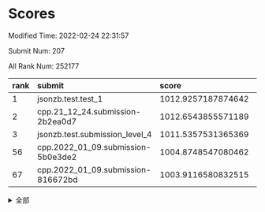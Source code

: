 # Scores

Modified Time: 2022-02-24 22:31:57

Submit Num: 207

All Rank Num: 252177

| rank |               submit               |       score        |       sigma        | pk_num |
| :--- | :--------------------------------- | :----------------- | :----------------- | :----- |
| 1    | jsonzb.test.test_1                 | 1012.9257187874642 | 0.8067762554887916 | 4873   |
| 2    | cpp.21_12_24.submission-2b2ea0d7   | 1012.6543855571189 | 0.8104706941523687 | 4871   |
| 3    | jsonzb.test.submission_level_4     | 1011.5357531365369 | 0.8016146295731263 | 4871   |
| 56   | cpp.2022_01_09.submission-5b0e3de2 | 1004.8748547080462 | 0.7184257591969225 | 4870   |
| 67   | cpp.2022_01_09.submission-816672bd | 1003.9116580832515 | 0.7087005806289965 | 4871   |


<details>
<summary>全部</summary>

| rank |                 submit                 |       score        |       sigma        | pk_num |
| :--- | :------------------------------------- | :----------------- | :----------------- | :----- |
| 1    | jsonzb.test.test_1                     | 1012.9257187874642 | 0.8067762554887916 | 4873   |
| 2    | cpp.21_12_24.submission-2b2ea0d7       | 1012.6543855571189 | 0.8104706941523687 | 4871   |
| 3    | jsonzb.test.submission_level_4         | 1011.5357531365369 | 0.8016146295731263 | 4871   |
| 4    | gobigger.level_3.submission_level_3_34 | 1010.9943457980772 | 0.7664610929869833 | 4877   |
| 5    | gobigger.level_3.submission_level_3_15 | 1010.9369099490133 | 0.7669187565716515 | 4873   |
| 6    | gobigger.level_3.submission_level_3_7  | 1010.9062615268766 | 0.7554857051692052 | 4875   |
| 7    | gobigger.level_3.submission_level_3_38 | 1010.8729059795215 | 0.7568602916719368 | 4872   |
| 8    | gobigger.level_3.submission_level_3_1  | 1010.7770548170556 | 0.7689076537769662 | 4872   |
| 9    | gobigger.level_3.submission_level_3_36 | 1010.7510366958608 | 0.7526150962738852 | 4868   |
| 10   | gobigger.level_3.submission_level_3_0  | 1010.7481674044783 | 0.7589534302070737 | 4870   |
| 11   | gobigger.level_3.submission_level_3_40 | 1010.5932836480874 | 0.7534786471813528 | 4877   |
| 12   | gobigger.level_3.submission_level_3_33 | 1010.4917973988045 | 0.7572088008684243 | 4872   |
| 13   | gobigger.level_3.submission_level_3_37 | 1010.4427491646527 | 0.782056349238859  | 4873   |
| 14   | gobigger.level_3.submission_level_3_30 | 1010.4328065970111 | 0.7436522428724471 | 4872   |
| 15   | gobigger.level_3.submission_level_3_42 | 1010.3755677768256 | 0.7509461970338147 | 4868   |
| 16   | gobigger.level_3.submission_level_3_25 | 1010.3363366703495 | 0.735327921619594  | 4872   |
| 17   | gobigger.level_3.submission_level_3_27 | 1010.3314426562794 | 0.7449909347970132 | 4874   |
| 18   | gobigger.level_3.submission_level_3_45 | 1010.2756262385155 | 0.7663364459514974 | 4879   |
| 19   | gobigger.level_3.submission_level_3_11 | 1010.2330798941491 | 0.783948882814741  | 4871   |
| 20   | gobigger.level_3.submission_level_3_2  | 1010.229355537185  | 0.7426979256260255 | 4870   |
| 21   | gobigger.level_3.submission_level_3_17 | 1010.2181177895553 | 0.7489109467878138 | 4868   |
| 22   | gobigger.level_3.submission_level_3_43 | 1010.1523159980131 | 0.7659667516163533 | 4878   |
| 23   | gobigger.level_3.submission_level_3_24 | 1010.130453062808  | 0.749477398381369  | 4874   |
| 24   | gobigger.level_3.submission_level_3_20 | 1010.1243638794006 | 0.7370936354596485 | 4869   |
| 25   | gobigger.level_3.submission_level_3_47 | 1010.1147913138598 | 0.7590742915357503 | 4875   |
| 26   | gobigger.level_3.submission_level_3_3  | 1010.0786453966011 | 0.77385731775028   | 4870   |
| 27   | gobigger.level_3.submission_level_3_21 | 1010.0435932803316 | 0.7539645363070153 | 4872   |
| 28   | gobigger.level_3.submission_level_3_48 | 1010.0036780525788 | 0.7440829720554571 | 4872   |
| 29   | gobigger.level_3.submission_level_3_35 | 1009.8496630000247 | 0.7785502943159399 | 4878   |
| 30   | gobigger.level_3.submission_level_3_28 | 1009.7172303750128 | 0.7506564244973194 | 4878   |
| 31   | gobigger.level_3.submission_level_3_46 | 1009.7088513183827 | 0.7461569292050915 | 4875   |
| 32   | gobigger.level_3.submission_level_3_4  | 1009.6833046442513 | 0.7613673066220111 | 4874   |
| 33   | gobigger.level_3.submission_level_3_32 | 1009.6695665684266 | 0.7406700948335251 | 4871   |
| 34   | gobigger.level_3.submission_level_3_23 | 1009.6674497367987 | 0.7531127414143975 | 4872   |
| 35   | gobigger.level_3.submission_level_3_41 | 1009.633597660357  | 0.7589530226379866 | 4874   |
| 36   | gobigger.level_3.submission_level_3_13 | 1009.6153019364219 | 0.7510054496530051 | 4874   |
| 37   | gobigger.level_3.submission_level_3_12 | 1009.5946970306932 | 0.774031479124978  | 4871   |
| 38   | gobigger.level_3.submission_level_3_9  | 1009.5159678700095 | 0.7427396853495652 | 4870   |
| 39   | gobigger.level_3.submission_level_3_18 | 1009.4222079376365 | 0.7309674736912598 | 4874   |
| 40   | gobigger.level_3.submission_level_3_29 | 1009.404611818777  | 0.7451989528200696 | 4871   |
| 41   | gobigger.level_3.submission_level_3_10 | 1009.337392274261  | 0.7626783529489718 | 4868   |
| 42   | gobigger.level_3.submission_level_3_6  | 1009.2618525974283 | 0.7623675452022919 | 4871   |
| 43   | gobigger.level_3.submission_level_3_19 | 1009.0919786141301 | 0.7535477496373245 | 4870   |
| 44   | gobigger.level_3.submission_level_3_39 | 1009.0732514757166 | 0.7331214944902743 | 4878   |
| 45   | gobigger.level_3.submission_level_3_49 | 1008.9757489133365 | 0.7560286354408144 | 4876   |
| 46   | gobigger.level_3.submission_level_3_16 | 1008.9647445965402 | 0.7639401609767642 | 4880   |
| 47   | gobigger.level_3.submission_level_3_8  | 1008.9621729161514 | 0.7568281446387085 | 4873   |
| 48   | gobigger.level_3.submission_level_3_31 | 1008.8297624065303 | 0.7553598087049164 | 4876   |
| 49   | gobigger.level_3.submission_level_3_5  | 1008.4126189388186 | 0.7481962724849236 | 4877   |
| 50   | gobigger.level_3.submission_level_3_14 | 1008.3235480719073 | 0.7464377477922075 | 4875   |
| 51   | gobigger.level_3.submission_level_3_44 | 1008.1737811765906 | 0.7581543012154672 | 4874   |
| 52   | gobigger.level_3.submission_level_3_26 | 1008.1547505256452 | 0.748326098943426  | 4877   |
| 53   | gobigger.level_3.submission_level_3_22 | 1008.054485370789  | 0.7474673911440163 | 4876   |
| 54   | gobigger.level_1.submission_level_1_31 | 1005.2083592711112 | 0.7202182939101918 | 4872   |
| 55   | gobigger.level_1.submission_level_1_45 | 1005.1384444386338 | 0.7295189079463495 | 4874   |
| 56   | cpp.2022_01_09.submission-5b0e3de2     | 1004.8748547080462 | 0.7184257591969225 | 4870   |
| 57   | gobigger.level_1.submission_level_1_0  | 1004.7298843330854 | 0.7183557126412219 | 4864   |
| 58   | gobigger.level_1.submission_level_1_29 | 1004.7250467139484 | 0.7068995861909796 | 4872   |
| 59   | gobigger.level_1.submission_level_1_34 | 1004.6830510061166 | 0.710014001491459  | 4876   |
| 60   | gobigger.level_1.submission_level_1_39 | 1004.4166104752785 | 0.7313137968209594 | 4878   |
| 61   | gobigger.level_1.submission_level_1_16 | 1004.3677170357857 | 0.7252065785638508 | 4876   |
| 62   | gobigger.level_1.submission_level_1_32 | 1004.3110236396045 | 0.7227498094844053 | 4872   |
| 63   | gobigger.level_1.submission_level_1_9  | 1004.0940412138181 | 0.7107287783309401 | 4874   |
| 64   | gobigger.level_1.submission_level_1_1  | 1004.0260990976085 | 0.716519047583198  | 4871   |
| 65   | gobigger.level_1.submission_level_1_11 | 1003.9726467836472 | 0.7110797763088377 | 4873   |
| 66   | gobigger.level_1.submission_level_1_10 | 1003.9179633908071 | 0.7152492207063469 | 4871   |
| 67   | cpp.2022_01_09.submission-816672bd     | 1003.9116580832515 | 0.7087005806289965 | 4871   |
| 68   | gobigger.level_1.submission_level_1_18 | 1003.849912279184  | 0.7206481972175179 | 4874   |
| 69   | gobigger.level_1.submission_level_1_2  | 1003.828824204581  | 0.7125626866800331 | 4878   |
| 70   | gobigger.level_1.submission_level_1_26 | 1003.8186561350091 | 0.7210052503137068 | 4874   |
| 71   | gobigger.level_1.submission_level_1_36 | 1003.7357449968218 | 0.7213015866128824 | 4875   |
| 72   | gobigger.level_1.submission_level_1_7  | 1003.716243515879  | 0.7067590399806897 | 4874   |
| 73   | gobigger.level_1.submission_level_1_12 | 1003.6266117081977 | 0.7099993927151377 | 4870   |
| 74   | gobigger.level_1.submission_level_1_6  | 1003.4678851710291 | 0.7187978018968355 | 4876   |
| 75   | gobigger.level_1.submission_level_1_30 | 1003.4380656930301 | 0.7250775992893785 | 4871   |
| 76   | gobigger.level_1.submission_level_1_24 | 1003.4139289677881 | 0.7157485446766386 | 4881   |
| 77   | gobigger.level_1.submission_level_1_47 | 1003.3995214282639 | 0.7248610814737072 | 4876   |
| 78   | gobigger.level_1.submission_level_1_46 | 1003.3656348237263 | 0.7107731516426856 | 4873   |
| 79   | gobigger.level_1.submission_level_1_27 | 1003.3530976661857 | 0.715927745192886  | 4875   |
| 80   | gobigger.level_1.submission_level_1_37 | 1003.3049801859573 | 0.7199017897685596 | 4873   |
| 81   | gobigger.level_1.submission_level_1_13 | 1003.2901958568348 | 0.7128504175388315 | 4875   |
| 82   | gobigger.level_1.submission_level_1_23 | 1003.2776751533245 | 0.7095474769612246 | 4875   |
| 83   | gobigger.level_1.submission_level_1_21 | 1003.2657865440864 | 0.7166677844952525 | 4874   |
| 84   | gobigger.level_1.submission_level_1_4  | 1003.2012433498056 | 0.712118151201452  | 4878   |
| 85   | gobigger.level_1.submission_level_1_20 | 1003.2011574041272 | 0.7093839924812255 | 4871   |
| 86   | gobigger.level_1.submission_level_1_25 | 1003.1809704807332 | 0.7160916444824103 | 4872   |
| 87   | gobigger.level_1.submission_level_1_35 | 1003.1701175184162 | 0.7179137319272247 | 4872   |
| 88   | gobigger.level_1.submission_level_1_3  | 1003.1642696100346 | 0.7118356831623102 | 4869   |
| 89   | gobigger.level_1.submission_level_1_14 | 1003.1446311440505 | 0.7147941392060503 | 4878   |
| 90   | gobigger.level_1.submission_level_1_42 | 1003.0932893740131 | 0.7120626848782231 | 4872   |
| 91   | gobigger.level_1.submission_level_1_5  | 1003.079733306245  | 0.7122854351236942 | 4868   |
| 92   | gobigger.level_1.submission_level_1_8  | 1003.0754973549508 | 0.7121182473965546 | 4875   |
| 93   | gobigger.level_1.submission_level_1_28 | 1003.0009567130636 | 0.7061201739762877 | 4868   |
| 94   | gobigger.level_1.submission_level_1_48 | 1002.9561246352521 | 0.7059501612645372 | 4875   |
| 95   | gobigger.level_1.submission_level_1_19 | 1002.8822706626454 | 0.7113440377233502 | 4875   |
| 96   | gobigger.level_1.submission_level_1_22 | 1002.8687043192875 | 0.7134372403186229 | 4870   |
| 97   | gobigger.level_1.submission_level_1_49 | 1002.8336141734487 | 0.7121992818103872 | 4876   |
| 98   | gobigger.level_1.submission_level_1_15 | 1002.7940420923685 | 0.7012682522708962 | 4872   |
| 99   | gobigger.level_1.submission_level_1_43 | 1002.6439484903051 | 0.7242113070694491 | 4868   |
| 100  | gobigger.level_1.submission_level_1_41 | 1002.6073328546477 | 0.7109885313789499 | 4872   |
| 101  | gobigger.level_1.submission_level_1_33 | 1002.5600267300588 | 0.7260752886888876 | 4871   |
| 102  | gobigger.level_1.submission_level_1_38 | 1002.4852687227259 | 0.7080934691651554 | 4869   |
| 103  | gobigger.level_1.submission_level_1_44 | 1002.2527705837657 | 0.7097085509950856 | 4871   |
| 104  | gobigger.level_1.submission_level_1_17 | 1002.2331481457003 | 0.7132019835429391 | 4872   |
| 105  | gobigger.level_1.submission_level_1_40 | 1002.1805791903437 | 0.7161954008016711 | 4869   |
| 106  | gobigger.random.submission_random_3    | 997.3760823975848  | 0.7093900084797967 | 4871   |
| 107  | gobigger.random.submission_random_32   | 997.3681002756283  | 0.7104036970453421 | 4877   |
| 108  | gobigger.random.submission_random_41   | 997.0517849460339  | 0.719416845370744  | 4873   |
| 109  | gobigger.random.submission_random_19   | 996.9885834326589  | 0.7107525064705246 | 4862   |
| 110  | gobigger.random.submission_random_1    | 996.6910264031163  | 0.7056926992727036 | 4871   |
| 111  | gobigger.random.submission_random_30   | 996.6899213181377  | 0.6957023401939952 | 4869   |
| 112  | gobigger.random.submission_random_47   | 996.6463105360983  | 0.6991194367795749 | 4878   |
| 113  | gobigger.random.submission_random_42   | 996.6310691358175  | 0.7224804548917829 | 4873   |
| 114  | gobigger.random.submission_random_15   | 996.5901300977764  | 0.7198360159057627 | 4874   |
| 115  | gobigger.random.submission_random_21   | 996.5758196665943  | 0.7082144724011618 | 4875   |
| 116  | gobigger.random.submission_random_16   | 996.412696229631   | 0.7133919170679799 | 4872   |
| 117  | gobigger.random.submission_random_4    | 996.40697765912    | 0.731883652925353  | 4867   |
| 118  | gobigger.random.submission_random_9    | 996.3747996858799  | 0.7031633147927672 | 4873   |
| 119  | gobigger.random.submission_random_5    | 996.3019380174848  | 0.6958963780124089 | 4869   |
| 120  | gobigger.random.submission_random_33   | 996.2661710720894  | 0.7194604820485835 | 4875   |
| 121  | gobigger.random.submission_random_20   | 996.2512376108308  | 0.712685430939077  | 4871   |
| 122  | gobigger.random.submission_random_0    | 996.2318634140295  | 0.7166801336464764 | 4870   |
| 123  | gobigger.random.submission_random_25   | 996.1953336515045  | 0.7057553782284021 | 4865   |
| 124  | gobigger.random.submission_random_22   | 996.1915967477561  | 0.7085890595099514 | 4878   |
| 125  | gobigger.random.submission_random_39   | 996.1668114802487  | 0.7142631854322911 | 4874   |
| 126  | gobigger.random.submission_random_49   | 996.1275004797659  | 0.7098217470461068 | 4872   |
| 127  | gobigger.random.submission_random_6    | 996.1024484841963  | 0.722242157869698  | 4867   |
| 128  | gobigger.random.submission_random_37   | 996.0955211495096  | 0.7079291675501096 | 4867   |
| 129  | gobigger.random.submission_random_7    | 996.0737552949003  | 0.7210966945313987 | 4870   |
| 130  | gobigger.random.submission_random_2    | 996.0137245768826  | 0.7180578158918484 | 4870   |
| 131  | gobigger.random.submission_random_44   | 995.9966328430326  | 0.7221812368267262 | 4872   |
| 132  | gobigger.random.submission_random_43   | 995.99570688295    | 0.7056873878687707 | 4877   |
| 133  | gobigger.random.submission_random_26   | 995.9275697479129  | 0.7043598088450331 | 4878   |
| 134  | gobigger.random.submission_random_12   | 995.8839930143464  | 0.7030676402393382 | 4877   |
| 135  | gobigger.random.submission_random_27   | 995.8531194490813  | 0.7310656924772087 | 4871   |
| 136  | gobigger.random.submission_random_24   | 995.8332001858159  | 0.7098173530884601 | 4874   |
| 137  | gobigger.random.submission_random_18   | 995.825791770232   | 0.7038224311815848 | 4874   |
| 138  | gobigger.random.submission_random_34   | 995.7639227493296  | 0.7101502649126407 | 4875   |
| 139  | gobigger.random.submission_random_35   | 995.7605966489874  | 0.7093803396027261 | 4876   |
| 140  | gobigger.random.submission_random_8    | 995.7456329752367  | 0.7241605827247884 | 4872   |
| 141  | gobigger.random.submission_random_14   | 995.7395156082025  | 0.7145564752303012 | 4873   |
| 142  | gobigger.random.submission_random_48   | 995.7164438637197  | 0.702402058185562  | 4877   |
| 143  | gobigger.random.submission_random_29   | 995.6435735691736  | 0.7065000460046185 | 4872   |
| 144  | gobigger.random.submission_random_45   | 995.5380514992685  | 0.7178672414566425 | 4874   |
| 145  | gobigger.random.submission_random_28   | 995.5023649098342  | 0.715802731655265  | 4870   |
| 146  | gobigger.random.submission_random_36   | 995.4778119474788  | 0.698978865998098  | 4872   |
| 147  | gobigger.random.submission_random_10   | 995.4688469671831  | 0.7184583910187916 | 4871   |
| 148  | gobigger.random.submission_random_13   | 995.4659346747583  | 0.7051378692764882 | 4874   |
| 149  | gobigger.random.submission_random_23   | 995.3839665025316  | 0.7237738028871002 | 4869   |
| 150  | gobigger.random.submission_random_31   | 995.1597329608242  | 0.7158496893514236 | 4873   |
| 151  | gobigger.random.submission_random_17   | 995.1241523742891  | 0.7134464267201361 | 4882   |
| 152  | gobigger.random.submission_random_38   | 995.0385974537068  | 0.7107416008487923 | 4872   |
| 153  | gobigger.random.submission_random_11   | 995.0357864393422  | 0.7169190822034986 | 4869   |
| 154  | gobigger.random.submission_random_40   | 994.8133889346102  | 0.7020024492950689 | 4874   |
| 155  | gobigger.random.submission_random_46   | 994.5404064409628  | 0.7004658063684618 | 4875   |
| 156  | gobigger.level_2.submission_level_2_22 | 994.1028600757405  | 0.7357658089894543 | 4873   |
| 157  | gobigger.level_2.submission_level_2_4  | 993.6574336096415  | 0.722012470401258  | 4870   |
| 158  | gobigger.level_2.submission_level_2_44 | 993.2761098628721  | 0.7300901599797252 | 4869   |
| 159  | gobigger.level_2.submission_level_2_37 | 993.2225518529311  | 0.7321235866528285 | 4874   |
| 160  | gobigger.level_2.submission_level_2_5  | 993.1451531107563  | 0.7404457831203283 | 4879   |
| 161  | gobigger.level_2.submission_level_2_7  | 993.1207356821451  | 0.7431228465121895 | 4876   |
| 162  | gobigger.level_2.submission_level_2_24 | 993.1195571324549  | 0.7296720458446895 | 4871   |
| 163  | gobigger.level_2.submission_level_2_6  | 993.0932797571257  | 0.7213694130337706 | 4869   |
| 164  | gobigger.level_2.submission_level_2_48 | 993.0091570470995  | 0.736142275482347  | 4873   |
| 165  | gobigger.level_2.submission_level_2_2  | 992.9235842549257  | 0.7244512227107514 | 4876   |
| 166  | gobigger.level_2.submission_level_2_1  | 992.8922420549095  | 0.7330764261787693 | 4878   |
| 167  | gobigger.level_2.submission_level_2_0  | 992.8590026699278  | 0.7245210386207784 | 4872   |
| 168  | gobigger.level_2.submission_level_2_46 | 992.8365570157941  | 0.7417875738186632 | 4875   |
| 169  | gobigger.level_2.submission_level_2_49 | 992.7482641357955  | 0.7399472745208704 | 4875   |
| 170  | gobigger.level_2.submission_level_2_20 | 992.7401037566641  | 0.729275033489753  | 4876   |
| 171  | gobigger.level_2.submission_level_2_12 | 992.6287834655452  | 0.7372716677912584 | 4873   |
| 172  | gobigger.level_2.submission_level_2_18 | 992.5955101013342  | 0.7527804544258578 | 4871   |
| 173  | gobigger.level_2.submission_level_2_10 | 992.5679517816652  | 0.7318704826404846 | 4872   |
| 174  | gobigger.level_2.submission_level_2_40 | 992.5395751421926  | 0.7498784705896017 | 4873   |
| 175  | gobigger.level_2.submission_level_2_31 | 992.4471548343407  | 0.7420276393485493 | 4877   |
| 176  | gobigger.level_2.submission_level_2_25 | 992.4445506214302  | 0.7460141074923393 | 4876   |
| 177  | gobigger.level_2.submission_level_2_9  | 992.0058172764004  | 0.7547096719843674 | 4873   |
| 178  | gobigger.level_2.submission_level_2_43 | 991.9812897824318  | 0.7373517560013991 | 4864   |
| 179  | gobigger.level_2.submission_level_2_3  | 991.9424539230018  | 0.7691402957101146 | 4871   |
| 180  | gobigger.level_2.submission_level_2_38 | 991.9339165051662  | 0.7376056049236237 | 4875   |
| 181  | gobigger.level_2.submission_level_2_36 | 991.898903723783   | 0.7365902857686452 | 4874   |
| 182  | gobigger.level_2.submission_level_2_15 | 991.8932010647743  | 0.7557740448335066 | 4876   |
| 183  | gobigger.level_2.submission_level_2_21 | 991.886443946929   | 0.7423567892716697 | 4874   |
| 184  | gobigger.level_2.submission_level_2_39 | 991.748345952009   | 0.7528358544919868 | 4876   |
| 185  | gobigger.level_2.submission_level_2_27 | 991.7461504390168  | 0.7464186693187601 | 4873   |
| 186  | gobigger.level_2.submission_level_2_23 | 991.7248611333724  | 0.7486291659266056 | 4873   |
| 187  | gobigger.level_2.submission_level_2_8  | 991.7161925558844  | 0.743339727237768  | 4870   |
| 188  | gobigger.level_2.submission_level_2_19 | 991.7088077273604  | 0.7366616854825172 | 4876   |
| 189  | gobigger.level_2.submission_level_2_47 | 991.6395527254057  | 0.7304192211938046 | 4876   |
| 190  | gobigger.level_2.submission_level_2_29 | 991.56212460368    | 0.7488754640179873 | 4872   |
| 191  | gobigger.level_2.submission_level_2_45 | 991.5615115241287  | 0.765245147176076  | 4876   |
| 192  | gobigger.level_2.submission_level_2_16 | 991.5422077396681  | 0.758672410003703  | 4872   |
| 193  | gobigger.level_2.submission_level_2_41 | 991.5284970158825  | 0.7465492042903038 | 4878   |
| 194  | gobigger.level_2.submission_level_2_34 | 991.4412485120711  | 0.7601915533979428 | 4873   |
| 195  | gobigger.level_2.submission_level_2_14 | 991.4166909166895  | 0.749467452281314  | 4875   |
| 196  | gobigger.level_2.submission_level_2_28 | 991.3903849258569  | 0.7708220249674969 | 4872   |
| 197  | gobigger.level_2.submission_level_2_32 | 991.2835119238493  | 0.7484368211305295 | 4875   |
| 198  | gobigger.level_2.submission_level_2_30 | 991.1673334196162  | 0.7638698305556401 | 4874   |
| 199  | gobigger.level_2.submission_level_2_17 | 991.127391554403   | 0.7660970734165196 | 4871   |
| 200  | gobigger.level_2.submission_level_2_42 | 990.9317138817393  | 0.7504530111672809 | 4873   |
| 201  | gobigger.level_2.submission_level_2_35 | 990.924477723184   | 0.7715316515089191 | 4873   |
| 202  | gobigger.level_2.submission_level_2_33 | 990.6409823435048  | 0.7650864375305437 | 4870   |
| 203  | gobigger.level_2.submission_level_2_26 | 990.6393300035728  | 0.7735536363581597 | 4868   |
| 204  | gobigger.level_2.submission_level_2_11 | 990.3930726208132  | 0.7735097024866149 | 4871   |
| 205  | gobigger.level_2.submission_level_2_13 | 990.2996048829756  | 0.7879097311557162 | 4872   |
| 206  | gobigger.none.submission_none_1        | 977.1824749837679  | 1.3939303067948745 | 4874   |
| 207  | gobigger.none.submission_none_0        | 975.7934677424431  | 1.5062619450769585 | 4875   |

</details>